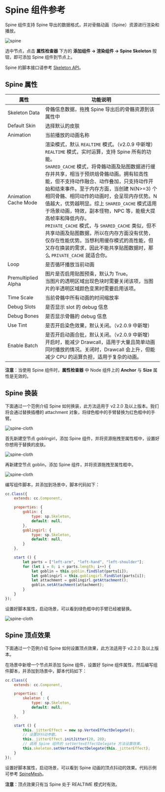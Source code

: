 # Spine 组件参考

Spine 组件支持 Spine 导出的数据格式，并对骨骼动画（Spine）资源进行渲染和播放。

![spine](./spine/spine-properties.png)

选中节点，点击 **属性检查器** 下方的 **添加组件 -> 渲染组件 -> Spine Skeleton** 按钮，即可添加 Spine 组件到节点上。

Spine 的脚本接口请参考 [Skeleton API](../../../api/zh/classes/Skeleton.html)。

## Spine 属性

| 属性 |   功能说明
| --------------------- | ------------------ |
| Skeleton Data         | 骨骼信息数据，拖拽 Spine 导出后的骨骼资源到该属性中
| Default Skin          | 选择默认的皮肤
| Animation             | 当前播放的动画名称
| Animation Cache Mode  | 渲染模式，默认 `REALTIME` 模式。（v2.0.9 中新增）<br>`REALTIME` 模式，实时运算，支持 Spine 所有的功能。<br>`SHARED_CACHE` 模式，将骨骼动画及贴图数据进行缓存并共享，相当于预烘焙骨骼动画。拥有较高性能，但不支持动作融合、动作叠加，只支持动作开始和结束事件。至于内存方面，当创建 N(N>=3) 个相同骨骼、相同动作的动画时，会呈现内存优势。N 值越大，优势越明显。综上 `SHARED_CACHE` 模式适用于场景动画，特效，副本怪物，NPC 等，能极大提高帧率和降低内存。<br>`PRIVATE_CACHE` 模式，与 `SHARED_CACHE` 类似，但不共享动画及贴图数据，所以在内存方面没有优势，仅存在性能优势。当想利用缓存模式的高性能，但又存在换装的需求，因此不能共享贴图数据时，那么 `PRIVATE_CACHE` 就适合你。
| Loop                  | 是否循环播放当前动画
| Premultiplied Alpha   | 图片是否启用贴图预乘，默认为 True。<br>当图片的透明区域出现色块时需要关闭该项，当图片的半透明区域颜色变黑时需要启用该项。
| Time Scale            | 当前骨骼中所有动画的时间缩放率
| Debug Slots           | 是否显示 slot 的 debug 信息
| Debug Bones           | 是否显示骨骼的 debug 信息
| Use Tint              | 是否开启染色效果，默认关闭。（v2.0.9 中新增）
| Enable Batch          | 是否开启动画合批，默认关闭。（v2.0.9 中新增）<br>开启时，能减少 Drawcall，适用于大量且简单动画同时播放的情况。关闭时，Drawcall 会上升，但能减少 CPU 的运算负担，适用于复杂的动画。

**注意**：当使用 Spine 组件时，**属性检查器** 中 Node 组件上的 **Anchor** 与 **Size** 属性是无效的。

## Spine 换装

下面通过一个范例介绍 Spine 如何换装，此方法适用于 v2.2.0 及以上版本。我们将会通过替换插槽的 attachment 对象，将绿色框中的手臂替换为红色框中的手臂。

![spine-cloth](./spine/cloth0.png)

首先新建空节点 goblingirl，添加 Spine 组件，并将资源拖拽至属性框中，设置好你想用于替换的皮肤。

![spine-cloth](./spine/cloth1.png)

再新建空节点 goblin，添加 Spine 组件，并将资源拖拽至属性框中。

![spine-cloth](./spine/cloth2.png)

编写组件脚本，并添加到场景中，脚本代码如下：
```js
cc.Class({
    extends: cc.Component,

    properties: {
        goblin: {
            type: sp.Skeleton,
            default: null,
        },
        goblingirl: {
            type: sp.Skeleton,
            default: null,
        }
    },

    start () {
        let parts = ["left-arm", "left-hand", "left-shoulder"];
        for (let i = 0; i < parts.length; i++) {
            let goblin = this.goblin.findSlot(parts[i]);
            let goblingirl = this.goblingirl.findSlot(parts[i]);
            let attachment = goblingirl.getAttachment();
            goblin.setAttachment(attachment);
        }
    }
});
```

设置好脚本属性，启动场景，可以看到绿色框中的手臂已经被替换。

![spine-cloth](./spine/cloth3.png)

## Spine 顶点效果
下面通过一个范例介绍 Spine 如何设置顶点效果，此方法适用于 v2.2.0 及以上版本。

在场景中新增一个节点并添加 Spine 组件，设置好 Spine 组件属性，然后编写组件脚本，并添加到场景中，脚本代码如下：
```js
cc.Class({
    extends: cc.Component,

    properties: {
        skeleton : {
            type: sp.Skeleton,
            default: null,
        }
    },

    start () {
        this._jitterEffect = new sp.VertexEffectDelegate();
        // 设置好抖动参数。
        this._jitterEffect.initJitter(20, 20);
        // 调用 Spine 组件的 setVertexEffectDelegate 方法设置效果。
        this.skeleton.setVertexEffectDelegate(this._jitterEffect);
    }
});
```

设置好脚本属性，启动场景，可以看到 Spine 动画的顶点抖动的效果。代码示例可参考 [SpineMesh](https://github.com/cocos-creator/example-cases/tree/master/assets/cases/spine/SpineMesh.fire)。

**注意**：顶点效果只有当 Spine 处于 REALTIME 模式时有效。
